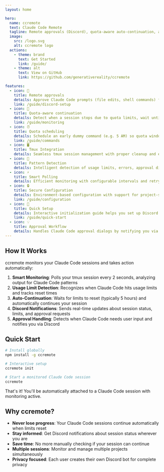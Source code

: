 ```yaml
---
layout: home

hero:
  name: ccremote
  text: Claude Code Remote
  tagline: Remote approvals (Discord), quota-aware auto-continuation, and quota scheduling
  image:
    src: /logo.svg
    alt: ccremote logo
  actions:
    - theme: brand
      text: Get Started
      link: /guide/
    - theme: alt
      text: View on GitHub
      link: https://github.com/generativereality/ccremote

features:
  - icon: 💬
    title: Remote approvals
    details: Approve Claude Code prompts (file edits, shell commands) from Discord, so sessions don't stall when you're away.
    link: /guide/discord-setup
  - icon: 🔄
    title: Quota-aware continuation
    details: Detect when a session stops due to quota limits, wait until the 5-hour window resets, then automatically continue.
    link: /guide/monitoring
  - icon: ⏰
    title: Quota scheduling
    details: Schedule an early dummy command (e.g. 5 AM) so quota windows align with your workday → effectively 3 usable windows instead of 2.
    link: /guide/commands
  - icon: 🖥️
    title: Tmux Integration
    details: Seamless tmux session management with proper cleanup and easy attachment
  - icon: 🎯
    title: Pattern Detection
    details: Intelligent detection of usage limits, errors, approval dialogs, and continuation opportunities
  - icon: ⚡
    title: Smart Polling
    details: Efficient monitoring with configurable intervals and retry logic to minimize resource usage
  - icon: 🔒
    title: Secure Configuration
    details: Environment-based configuration with support for project-specific and global settings
    link: /guide/configuration
  - icon: 🚀
    title: Quick Setup
    details: Interactive initialization guide helps you set up Discord bot and configuration in minutes
    link: /guide/quick-start
  - icon: 💡
    title: Approval Workflow
    details: Handles Claude Code approval dialogs by notifying you via Discord when user input is needed
---
```


## How It Works

ccremote monitors your Claude Code sessions and takes action automatically:

1. **Smart Monitoring**: Polls your tmux session every 2 seconds, analyzing output for Claude Code patterns
2. **Usage Limit Detection**: Recognizes when Claude Code hits usage limits and tracks reset times
3. **Auto-Continuation**: Waits for limits to reset (typically 5 hours) and automatically continues your session
4. **Discord Notifications**: Sends real-time updates about session status, limits, and approval requests
5. **Approval Handling**: Detects when Claude Code needs user input and notifies you via Discord

## Quick Start

```bash
# Install globally
npm install -g ccremote

# Interactive setup
ccremote init

# Start a monitored Claude Code session
ccremote
```

That's it! You'll be automatically attached to a Claude Code session with monitoring active.

## Why ccremote?

- **Never lose progress**: Your Claude Code sessions continue automatically when limits reset
- **Stay informed**: Get Discord notifications about session status wherever you are  
- **Save time**: No more manually checking if your session can continue
- **Multiple sessions**: Monitor and manage multiple projects simultaneously
- **Privacy focused**: Each user creates their own Discord bot for complete privacy